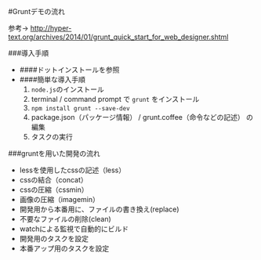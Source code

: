 #Gruntデモの流れ

参考→ <http://hyper-text.org/archives/2014/01/grunt_quick_start_for_web_designer.shtml>

###導入手順

- ####ドットインストールを参照
- ####簡単な導入手順	 
	1. `node.js`のインストール
	2. terminal / command prompt で `grunt` をインストール
	3. `npm install grunt --save-dev`
	4. package.json（パッケージ情報） / grunt.coffee（命令などの記述） の編集
	5. タスクの実行

###gruntを用いた開発の流れ
- lessを使用したcssの記述（less）
- cssの結合（concat）
- cssの圧縮（cssmin）
- 画像の圧縮（imagemin）
- 開発用から本番用に、ファイルの書き換え(replace)
- 不要なファイルの削除(clean)
- watchによる監視で自動的にビルド
- 開発用のタスクを設定
- 本番アップ用のタスクを設定
